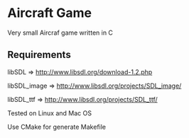Aircraft Game
=============

Very small Aircraf game written in C

Requirements
------------

libSDL => http://www.libsdl.org/download-1.2.php

libSDL_image => http://www.libsdl.org/projects/SDL_image/

libSDL_ttf => http://www.libsdl.org/projects/SDL_ttf/


Tested on Linux and Mac OS

Use CMake for generate Makefile
